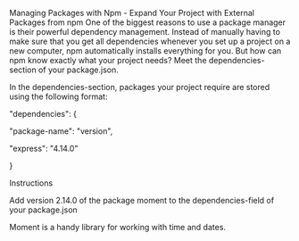 Managing Packages with Npm - Expand Your Project with External Packages from npm
One of the biggest reasons to use a package manager is their powerful dependency management. Instead of manually having to make sure that you get all dependencies whenever you set up a project on a new computer, npm automatically installs everything for you. But how can npm know exactly what your project needs? Meet the dependencies-section of your package.json.

In the dependencies-section, packages your project require are stored using the following format:

"dependencies": {

"package-name": "version",

"express": "4.14.0"

}

Instructions

Add version 2.14.0 of the package moment to the dependencies-field of your package.json

Moment is a handy library for working with time and dates.